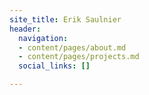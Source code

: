 ```yaml
---
site_title: Erik Saulnier
header:
  navigation:
  - content/pages/about.md
  - content/pages/projects.md
  social_links: []

---
```

